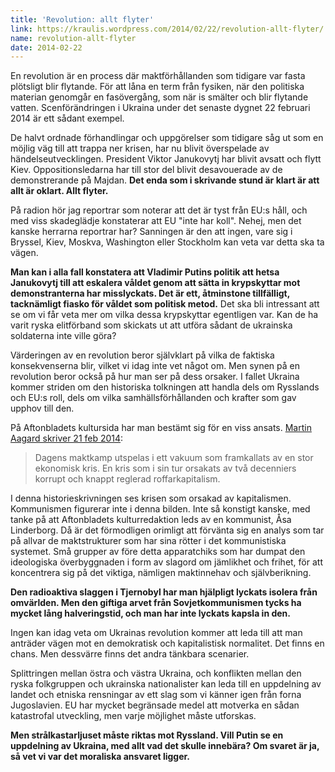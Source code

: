 ```yaml
---
title: 'Revolution: allt flyter'
link: https://kraulis.wordpress.com/2014/02/22/revolution-allt-flyter/
name: revolution-allt-flyter
date: 2014-02-22
---
```

En revolution är en process där maktförhållanden som tidigare var fasta  plötsligt blir flytande. För att låna en term från fysiken, när den politiska materian genomgår en fasövergång, som när is smälter och blir flytande vatten. Scenförändringen i Ukraina under det senaste dygnet 22 februari 2014 är ett sådant exempel.

De halvt ordnade förhandlingar och uppgörelser som tidigare såg ut som en möjlig väg till att trappa ner krisen, har nu blivit överspelade av händelseutvecklingen. President Viktor Janukovytj har blivit avsatt och flytt Kiev. Oppositionsledarna har till stor del blivit desavouerade av de demonstrerande på Majdan. **Det enda som i skrivande stund är klart är att allt är oklart. Allt flyter.**

På radion hör jag reportrar som noterar att det är tyst från EU:s håll, och med viss skadeglädje konstaterar att EU "inte har koll". Nehej, men det kanske herrarna reportrar har? Sanningen är den att ingen, vare sig i Bryssel, Kiev, Moskva, Washington eller Stockholm kan veta var detta ska ta vägen.

**Man kan i alla fall konstatera att Vladimir Putins politik att hetsa Janukovytj till att eskalera våldet genom att sätta in krypskyttar mot demonstranterna har misslyckats. Det är ett, åtminstone tillfälligt, tacknämligt fiasko för våldet som politisk metod.** Det ska bli intressant att se om vi får veta mer om vilka dessa krypskyttar egentligen var. Kan de ha varit ryska elitförband som skickats ut att utföra sådant de ukrainska soldaterna inte ville göra?

Värderingen av en revolution beror självklart på vilka de faktiska konsekvenserna blir, vilket vi idag inte vet något om. Men synen på en revolution beror också på hur man ser på dess orsaker. I fallet Ukraina kommer striden om den historiska tolkningen att handla dels om Rysslands och EU:s roll, dels om vilka samhällsförhållanden och krafter som gav upphov till den.

På Aftonbladets kultursida har man bestämt sig för en viss ansats. [Martin Aagard skriver 21 feb 2014](http://www.aftonbladet.se/kultur/article18416220.ab):

> Dagens maktkamp utspelas i ett vakuum som framkallats av en stor ekonomisk kris. En kris som i sin tur orsakats av två decenniers korrupt och knappt reglerad roffarkapitalism.

I denna historieskrivningen ses krisen som orsakad av kapitalismen. Kommunismen figurerar inte i denna bilden. Inte så konstigt kanske, med tanke på att Aftonbladets kulturredaktion leds av en kommunist, Åsa Linderborg. Då är det förmodligen orimligt att förvänta sig en analys som tar på allvar de maktstrukturer som har sina rötter i det kommunistiska systemet. Små grupper av före detta apparatchiks som har dumpat den ideologiska överbyggnaden i form av slagord om jämlikhet och frihet, för att koncentrera sig på det viktiga, nämligen maktinnehav och självberikning.

**Den radioaktiva slaggen i Tjernobyl har man hjälpligt lyckats isolera från omvärlden. Men den giftiga arvet från Sovjetkommunismen tycks ha mycket lång halveringstid, och man har inte lyckats kapsla in den.**

Ingen kan idag veta om Ukrainas revolution kommer att leda till att man anträder vägen mot en demokratisk och kapitalistisk normalitet. Det finns en chans. Men dessvärre finns det andra tänkbara scenarier.

Splittringen mellan östra och västra Ukraina, och konflikten mellan den ryska folkgruppen och ukrainska nationalister kan leda till en uppdelning av landet och etniska rensningar av ett slag som vi känner igen från forna Jugoslavien. EU har mycket begränsade medel att motverka en sådan katastrofal utveckling, men varje möjlighet måste utforskas.

**Men strålkastarljuset måste riktas mot Ryssland. Vill Putin se en uppdelning av Ukraina, med allt vad det skulle innebära? Om svaret är ja, så vet vi var det moraliska ansvaret ligger.**

